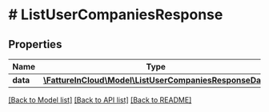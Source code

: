 # # ListUserCompaniesResponse

## Properties

Name | Type | Description | Notes
------------ | ------------- | ------------- | -------------
**data** | [**\FattureInCloud\Model\ListUserCompaniesResponseData**](ListUserCompaniesResponseData.md) |  | [optional]

[[Back to Model list]](../../README.md#models) [[Back to API list]](../../README.md#endpoints) [[Back to README]](../../README.md)
